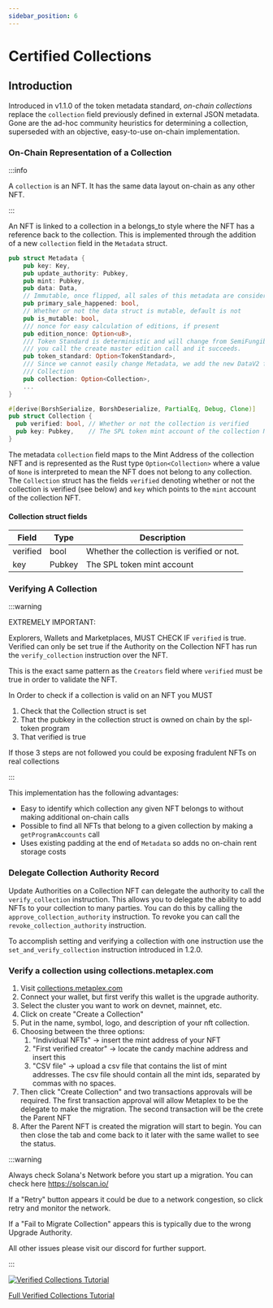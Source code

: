 ```yaml
---
sidebar_position: 6
---
```


# Certified Collections

## Introduction

Introduced in v1.1.0 of the token metadata standard, _on-chain collections_
replace the `collection` field previously defined in external JSON metadata.
Gone are the ad-hoc community heuristics for determining a collection,
superseded with an objective, easy-to-use on-chain implementation.

### **On-Chain Representation of a Collection**

:::info

A `collection` is an NFT. It has the same data layout on-chain as any other NFT.

:::

An NFT is linked to a collection in a belongs_to style where the NFT has a
reference back to the collection. This is implemented through the addition of
a new `collection` field in the `Metadata` struct.

```rust
pub struct Metadata {
    pub key: Key,
    pub update_authority: Pubkey,
    pub mint: Pubkey,
    pub data: Data,
    // Immutable, once flipped, all sales of this metadata are considered secondary.
    pub primary_sale_happened: bool,
    // Whether or not the data struct is mutable, default is not
    pub is_mutable: bool,
    /// nonce for easy calculation of editions, if present
    pub edition_nonce: Option<u8>,
    /// Token Standard is deterministic and will change from SemiFungible to NonFungible if
    /// you call the create master edition call and it succeeds.
    pub token_standard: Option<TokenStandard>,
    /// Since we cannot easily change Metadata, we add the new DataV2 fields here at the end.
    /// Collection
    pub collection: Option<Collection>,
    ...
}

#[derive(BorshSerialize, BorshDeserialize, PartialEq, Debug, Clone)]
pub struct Collection {
  pub verified: bool, // Whether or not the collection is verified
  pub key: Pubkey,    // The SPL token mint account of the collection NFT
}
```

The metadata `collection` field maps to the Mint Address of the collection NFT and is
represented as the Rust type `Option<Collection>` where a value of `None` is
interpreted to mean the NFT does not belong to any collection. The `Collection`
struct has the fields `verified` denoting whether or not the collection is
verified (see below) and `key` which points to the `mint` account of the collection NFT.

#### Collection struct fields

| Field    | Type   | Description                                |
| -------- | ------ | ------------------------------------------ |
| verified | bool   | Whether the collection is verified or not. |
| key      | Pubkey | The SPL token mint account                 |

### Verifying A Collection

:::warning

EXTREMELY IMPORTANT:

Explorers, Wallets and Marketplaces, MUST CHECK IF `verified` is true. Verified can only be set true if the Authority on the Collection NFT has run the `verify_collection` instruction over the NFT.

This is the exact same pattern as the `Creators` field where `verified` must be true in order to validate the NFT.

In Order to check if a collection is valid on an NFT you MUST

1. Check that the Collection struct is set
2. That the pubkey in the collection struct is owned on chain by the spl-token program
3. That verified is true

If those 3 steps are not followed you could be exposing fradulent NFTs on real collections

:::

This implementation has the following advantages:

- Easy to identify which collection any given NFT belongs to without making additional on-chain calls
- Possible to find all NFTs that belong to a given collection by making a `getProgramAccounts` call
- Uses existing padding at the end of `Metadata` so adds no on-chain rent storage costs

### Delegate Collection Authority Record

Update Authorities on a Collection NFT can delegate the authority to call the
`verify_collection` instruction. This allows you to delegate the ability to add
NFTs to your collection to many parties. You can do this by calling the
`approve_collection_authority` instruction. To revoke you can call the
`revoke_collection_authority` instruction.

To accomplish setting and verifying a collection with one instruction use the `set_and_verify_collection` instruction introduced in 1.2.0.

### Verify a collection using collections.metaplex.com

1. Visit [collections.metaplex.com](https://collections.metaplex.com/)
2. Connect your wallet, but first verify this wallet is the upgrade authority.
3. Select the cluster you want to work on devnet, mainnet, etc.
4. Click on create "Create a Collection"
5. Put in the name, symbol, logo, and description of your nft collection.
6. Choosing between the three options:
   1. "Individual NFTs" -> insert the mint address of your NFT
   2. "First verified creator" -> locate the candy machine address and insert this
   3. "CSV file" -> upload a csv file that contains the list of mint addresses. The csv file should contain all the mint ids, separated by commas with no spaces.
7. Then click "Create Collection" and two transactions approvals will be required. The first transaction approval will allow Metaplex to be the delegate to make the migration. The second transaction will be the crete the Parent NFT
8. After the Parent NFT is created the migration will start to begin. You can then close the tab and come back to it later with the same wallet to see the status.

:::warning

Always check Solana's Network before you start up a migration. You can check here https://solscan.io/

If a "Retry" button appears it could be due to a network congestion, so click retry and monitor the network.

If a "Fail to Migrate Collection" appears this is typically due to the wrong Upgrade Authority.

All other issues please visit our discord for further support.

:::

[![Verified Collections Tutorial](./assets/verified-collections.gif)](https://drive.google.com/file/d/1VU4xL_yF6LCe0UogVn4As5PMAzUV__8C/view?usp=sharing)

[Full Verified Collections Tutorial](https://drive.google.com/file/d/1VU4xL_yF6LCe0UogVn4As5PMAzUV__8C/view?usp=sharing)
